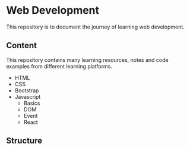# Web Development
This repository is to document the journey of learning web development.
## Content
This repository contains many learning resources, notes and code examples from
different learning platforms.
- HTML
- CSS
- Bootstrap
- Javascript
  - Basics
  - DOM
  - Event
  - React
## Structure
